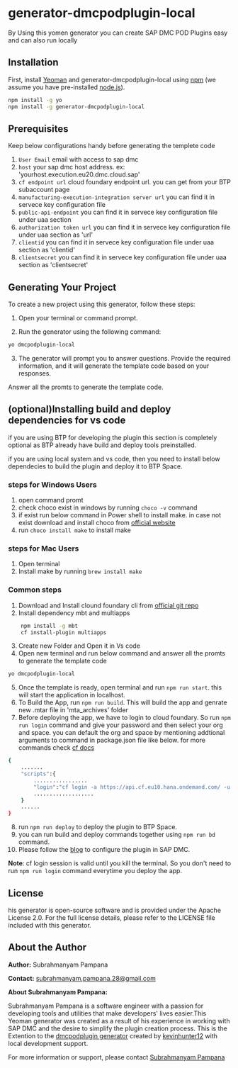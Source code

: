 # generator-dmcpodplugin-local
By Using this yomen generator you can create SAP DMC POD Plugins easy and can also run locally

## Installation

First, install [Yeoman](http://yeoman.io) and generator-dmcpodplugin-local using [npm](https://www.npmjs.com/) (we assume you have pre-installed [node.js](https://nodejs.org/)).

```bash
npm install -g yo
npm install -g generator-dmcpodplugin-local
```
## Prerequisites
Keep below configurations handy before generating the templete code

1. `User Email` email with access to sap dmc
2. `host` your sap dmc host address. ex: 'yourhost.execution.eu20.dmc.cloud.sap'
3. `cf endpoint url` cloud foundary endpoint url. you can get from your BTP subaccount page
4. `manufacturing-execution-integration server url` you can find it in servece key configuration file
5. `public-api-endpoint` you can find it in servece key configuration file under uaa section
6. `authorization token url` you can find it in servece key configuration file under uaa section as 'url'
7. `clientid` you can find it in servece key configuration file under uaa section as 'clientid'
8. `clientsecret` you can find it in servece key configuration file under uaa section as 'clientsecret'

## Generating Your Project

To create a new project using this generator, follow these steps:

1. Open your terminal or command prompt.

2. Run the generator using the following command:

```bash
yo dmcpodplugin-local
```
3. The generator will prompt you to answer questions. Provide the required information, and it will generate the template code based on your responses.

Answer all the promts to generate the template code.

## (optional)Installing build and deploy dependencies for vs code 
if you are using BTP for developing the plugin this section is completely optional as BTP already have build and deploy tools preinstalled.

if you are using local system and vs code, then you need to install below dependecies to build the plugin and deploy it to BTP Space.

### steps for Windows Users
1. open command promt
2. check choco exist in windows by running `choco -v` command
3. if exist run below command in Power shell to install make. in case not exist download and install choco from [official website](https://chocolatey.org/install#individual)
4. run `choco install make` to install make


### steps for Mac Users
1. Open terminal
2. Install make by running `brew install make`

### Common steps
1. Download and Install clound foundary cli from [official git repo](https://github.com/cloudfoundry/cli/blob/main/doc/installation-instructions/installation-instructions-v7.md#installers-and-compressed-binaries)
2. Install dependency mbt and multiapps
```bash
    npm install -g mbt
    cf install-plugin multiapps
```
3. Create new Folder and Open it in Vs code
4. Open new terminal and run below command and answer all the promts to generate the template code
```bash
yo dmcpodplugin-local
```
5. Once the template is ready, open terminal and run `npm run start`. this will start the application in localhost.
6. To Build the App, run `npm run build`. This will build the app and genrate new .mtar file in 'mta_archives' folder
7. Before deploying the app, we have to login to cloud foundary. So run `npm run login` command and give your password and then select your org and space. 
you can default the org and space by mentioning addtional arguments to command in package.json file like below. for more commands check [cf docs](https://docs.cloudfoundry.org/cf-cli/getting-started.html#login)

```bash
{
    .......
    "scripts":{
        .................
        "login":"cf login -a https://api.cf.eu10.hana.ondemand.com/ -u subrahmanyam@myComapny.com -o <your org> -s <your dev space>"
        ...................
    }
    ......
}

```

8. run `npm run deploy` to deploy the plugin to BTP Space.
9. you can run build and deploy commands together  using `npm run bd` command.
10. Please follow the [blog](https://blogs.sap.com/2022/04/11/building-a-custom-digital-manufacturing-cloud-pod-plugin-the-easy-way/) to configure the plugin in SAP DMC.

**Note**: cf login session is valid until you kill the terminal. So you don't need to run `npm run login` command everytime you deploy the app.




## License

his generator is open-source software and is provided under the Apache License 2.0. For the full license details, please refer to the LICENSE file included with this generator.


## About the Author

**Author:** Subrahmanyam Pampana

**Contact:** [subrahmanyam.pampana.28@gmail.com](mailto:subrahmanyam.pampana.28@gmail.com)

**About Subrahmanyam Pampana:**

Subrahmanyam Pampana is a software engineer with a passion for developing tools and utilities that make developers' lives easier.This Yeoman generator was created as a result of his experience in working with SAP DMC and the desire to simplify the plugin creation process. This is the Extention to the [dmcpodplugin generator](https://www.npmjs.com/package/generator-dmcpodplugin?activeTab=readme) created by [kevinhunter12](https://www.npmjs.com/~kevinhunter12) with local development support.


For more information or support, please contact [Subrahmanyam Pampana](https://www.linkedin.com/in/subrahmanyam-pampana-411660146/)


